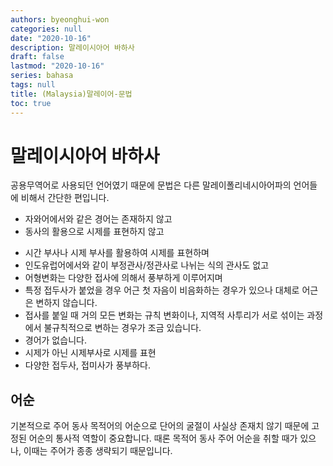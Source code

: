 ```yaml
---
authors: byeonghui-won
categories: null
date: "2020-10-16"
description: 말레이시아어 바하사 
draft: false
lastmod: "2020-10-16"
series: bahasa
tags: null
title: (Malaysia)말레이어-문법
toc: true
---
```


# 말레이시아어 바하사

공용무역어로 사용되던 언어였기 때문에 문법은 다른 말레이폴리네시아어파의 언어들에 비해서 간단한 편입니다. 

* 자와어에서와 같은 경어는 존재하지 않고
* 동사의 활용으로 시제를 표현하지 않고 
+ 시간 부사나 시제 부사를 활용하여 시제를 표현하며
+ 인도유럽어에서와 같이 부정관사/정관사로 나뉘는 식의 관사도 없고
+ 어형변화는 다양한 접사에 의해서 풍부하게 이루어지며
+ 특정 접두사가 붙었을 경우 어근 첫 자음이 비음화하는 경우가 있으나 대체로 어근은 변하지 않습니다. 
+ 접사를 붙일 때 거의 모든 변화는 규칙 변화이나, 지역적 사투리가 서로 섞이는 과정에서 불규칙적으로 변하는 경우가 조금 있습니다. 
+ 경어가 없습니다.
+ 시제가 아닌 시제부사로 시제를 표현
+ 다양한 접두사, 접미사가 풍부하다.

## 어순

기본적으로 주어 동사 목적어의 어순으로 단어의 굴절이 사실상 존재치 않기 때문에 고정된 어순의 통사적 역할이 중요합니다. 때론 목적어 동사 주어 어순을 취할 때가 있으나, 이때는 주어가 종종 생략되기 때문입니다.
